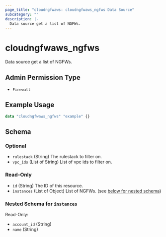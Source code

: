 ```yaml
---
page_title: "cloudngfwaws: cloudngfwaws_ngfws Data Source"
subcategory: ""
description: |-
  Data source get a list of NGFWs.
---
```


# cloudngfwaws_ngfws

Data source get a list of NGFWs.


## Admin Permission Type

* `Firewall`


## Example Usage

```terraform
data "cloudngfwaws_ngfws" "example" {}
```


<!-- schema generated by tfplugindocs -->
## Schema

### Optional

- `rulestack` (String) The rulestack to filter on.
- `vpc_ids` (List of String) List of vpc ids to filter on.

### Read-Only

- `id` (String) The ID of this resource.
- `instances` (List of Object) List of NGFWs. (see [below for nested schema](#nestedatt--instances))

<a id="nestedatt--instances"></a>
### Nested Schema for `instances`

Read-Only:

- `account_id` (String)
- `name` (String)
